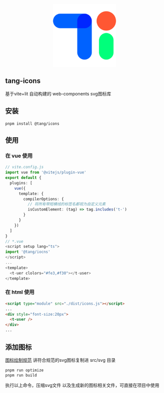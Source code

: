 <p align="center">
  <img src="./logo.svg" alt="tangdesign" width="200" height="200" />
</p>

## tang-icons
基于vite+lit 自动构建的 web-components svg图标库 
## 安装
```
pnpm install @tang/icons
```
## 使用
### 在 vue 使用
```ts
// vite.config.js
import vue from '@vitejs/plugin-vue'
export default {
  plugins: [
    vue({
      template: {
        compilerOptions: {
          // 将所有带短横线的标签名都视为自定义元素
          isCustomElement: (tag) => tag.includes('t-')
        }
      }
    })
  ]
}
// *.vue
<script setup lang="ts">
import '@tang/iocns'
</script>
...
<template>
  <t-uer clolors="#fe3,#f30"></t-user>
</template>
```
### 在 html 使用
```html
<script type="module" src="./dist/icons.js"></script>
...
<div style="font-size:20px">
  <t-user />
</div>
...
```
## 添加图标
[图标绘制规范](https://www.iconfont.cn/help/detail?spm=a313x.7781069.1998910419.26&helptype=draw)
讲符合规范的svg图标复制进 src/svg 目录
```
pnpm run optimize 
pnpm run build
```
执行以上命令，压缩svg文件 以及生成新的图标相关文件，可直接在项目中使用
